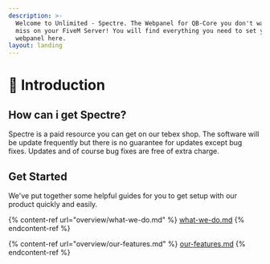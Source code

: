 ```yaml
---
description: >-
  Welcome to Unlimited - Spectre. The Webpanel for QB-Core you don't want to
  miss on your FiveM Server! You will find everything you need to set your
  webpanel here.
layout: landing
---
```


# 👋 Introduction

## How can i get Spectre?

Spectre is a paid resource you can get on our tebex shop. The software will be update frequently but there is no guarantee for updates except bug fixes. Updates and of course bug fixes are free of extra charge.&#x20;

## Get Started

We've put together some helpful guides for you to get setup with our product quickly and easily.

{% content-ref url="overview/what-we-do.md" %}
[what-we-do.md](overview/what-we-do.md)
{% endcontent-ref %}

{% content-ref url="overview/our-features.md" %}
[our-features.md](overview/our-features.md)
{% endcontent-ref %}
